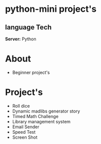 # **python-mini project's**


## language Tech

**Server:** Python

# About
- Beginner project's

# Project's 
- Roll dice
- Dynamic madlibs generator story
- Timed Math Challenge 
- Library management system
- Email Sender
- Speed Test
- Screen Shot


